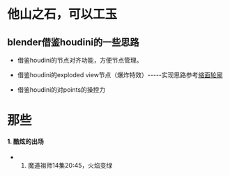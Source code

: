 # 他山之石，可以工玉

## blender借鉴houdini的一些思路

* 借鉴houdini的节点对齐功能，方便节点管理。

* 借鉴houdini的exploded view节点（爆炸特效）-----实现思路参考[缩面轮廓](https://github.com/BlenderCN/Learnbgame/blob/0c11127a97dcb50efbae46a1b029fddf3de698a8/LearnruT.md)

* 借鉴houdini的对points的操控力



# 那些

#### 1. 酷炫的出场

* 1. 魔道祖师14集20:45，火焰变绿
